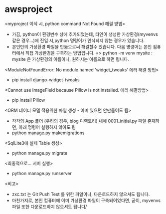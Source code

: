 # awsproject

<myproject 이식 시, python command Not Found 해결 방법>
- 가끔, python이 환경변수 상에 추가되었는데, 타인이 생성한 가상환경(myvenvs 같은 경우...)에 진입 시,python 명령어가 인식되지 않는 경우가 있습니다.
- 본인만의 가상환경 파일을 만듦으로써 해결할수 있습니다. 다음 명령어는 본인 컴퓨터에서 직접 가상환경을 구축하는 방법입니다. 
  => python -m venv mysite
    : mysite 은 가상환경의 이름이니, 원하시는 이름으로 하면 됩니다.   

<ModuleNotFoundError: No module named 'widget_tweaks' 에러 해결 방법>
- pip install django-widget-tweaks 

<Cannot use ImageField because Pillow is not installed. 에러 해결방법>
- pip install Pillow

<ORM 데이터 모델 적용위한 파일 생성 - 이미 있으면 안만들어도 됨>
- 각각의 App 폴더 (우리의 경우, blog 디렉토리) 내에 0001_initial.py 파일 존재하면, 아래 명령어 실행하지 않아도 됨
- python manage.py makemigrations

<SqlLite3에 실제 Table 생성>
- python manage.py migrate

<최종적으로... 서버 실행>
- python manage.py runserver 

<비고>
- zxc.txt 는 Git Push Test 를 위한 파일이니, 다운로드하지 않으셔도 됩니다.
- 마찬가지로, 본인 컴퓨터에 이미 가상환경 파일이 구축되어있다면, 굳이, myvenvs 파일 또한 다운로드하지 않으셔도 됩니다/ 
